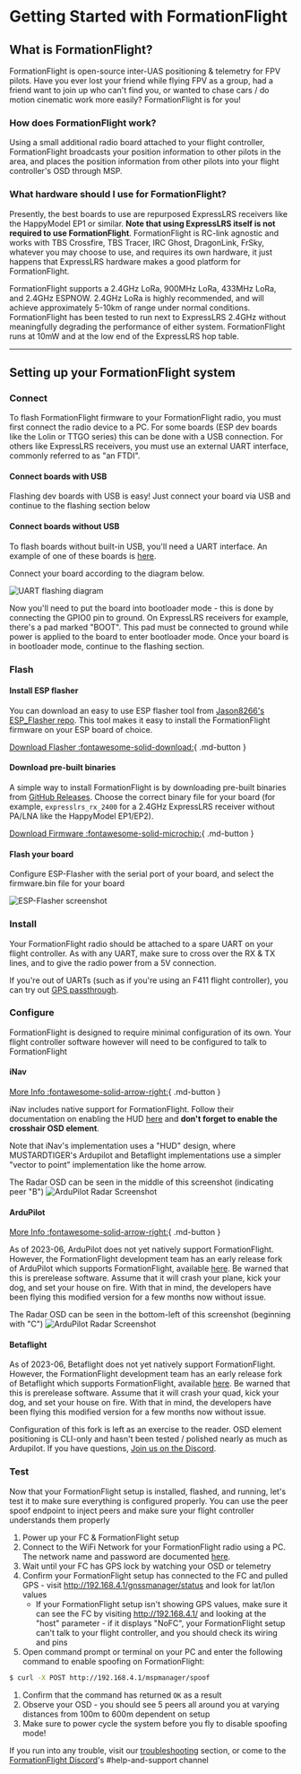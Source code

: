 # Getting Started with FormationFlight

## What is FormationFlight?

FormationFlight is open-source inter-UAS positioning & telemetry for FPV pilots. Have you ever lost your friend while flying FPV as a group, had a friend want to join up who can't find you, or wanted to chase cars / do motion cinematic work more easily? FormationFlight is for you!

### How does FormationFlight work?

Using a small additional radio board attached to your flight controller, FormationFlight broadcasts your position information to other pilots in the area, and places the position information from other pilots into your flight controller's OSD through MSP.

### What hardware should I use for FormationFlight?

Presently, the best boards to use are repurposed ExpressLRS receivers like the HappyModel EP1 or similar. **Note that using ExpressLRS itself is not required to use FormationFlight**. FormationFlight is RC-link agnostic and works with TBS Crossfire, TBS Tracer, IRC Ghost, DragonLink, FrSky, whatever you may choose to use, and requires its own hardware, it just happens that ExpressLRS hardware makes a good platform for FormationFlight.

FormationFlight supports a 2.4GHz LoRa, 900MHz LoRa, 433MHz LoRa, and 2.4GHz ESPNOW. 2.4GHz LoRa is highly recommended, and will achieve approximately 5-10km of range under normal conditions. FormationFlight has been tested to run next to ExpressLRS 2.4GHz without meaningfully degrading the performance of either system. FormationFlight runs at 10mW and at the low end of the ExpressLRS hop table.

---

## Setting up your FormationFlight system

### Connect

To flash FormationFlight firmware to your FormationFlight radio, you must first connect the radio device to a PC. For some boards (ESP dev boards like the Lolin or TTGO series) this can be done with a USB connection. For others like ExpressLRS receivers, you must use an external UART interface, commonly referred to as "an FTDI". 

#### Connect boards with USB

Flashing dev boards with USB is easy! Just connect your board via USB and continue to the flashing section below

#### Connect boards without USB

To flash boards without built-in USB, you'll need a UART interface. An example of one of these boards is [here](https://www.amazon.com/FT232RL-Adapter-Breakout-Converter-Arduino/dp/B08B878T7T).

Connect your board according to the diagram below.

![UART flashing diagram](/assets/images/FTDIConn.png)

Now you'll need to put the board into bootloader mode - this is done by connecting the GPIO0 pin to ground. On ExpressLRS receivers for example, there's a pad marked "BOOT". This pad must be connected to ground while power is applied to the board to enter bootloader mode. Once your board is in bootloader mode, continue to the flashing section.

### Flash

#### Install ESP flasher

You can download an easy to use ESP flasher tool from [Jason8266's ESP\_Flasher repo](https://github.com/Jason2866/ESP_Flasher/releases). This tool makes it easy to install the FormationFlight firmware on your ESP board of choice.

[Download Flasher :fontawesome-solid-download:](https://github.com/Jason2866/ESP_Flasher/releases){ .md-button }

#### Download pre-built binaries

A simple way to install FormationFlight is by downloading pre-built binaries from [GitHub Releases](https://github.com/FormationFlight/FormationFlight/releases/latest). Choose the correct binary file for your board (for example, `expresslrs_rx_2400` for a 2.4GHz ExpressLRS receiver without PA/LNA like the HappyModel EP1/EP2).

[Download Firmware :fontawesome-solid-microchip:](https://github.com/FormationFlight/FormationFlight/releases/latest){ .md-button }

#### Flash your board

Configure ESP-Flasher with the serial port of your board, and select the firmware.bin file for your board

![ESP-Flasher screenshot](/assets/images/ESP-Flasher_pi0pgRDAuP.png)

### Install

Your FormationFlight radio should be attached to a spare UART on your flight controller. As with any UART, make sure to cross over the RX & TX lines, and to give the radio power from a 5V connection.

If you're out of UARTs (such as if you're using an F411 flight controller), you can try out [GPS passthrough](/advanced/#msp-gps-injection).

### Configure

FormationFlight is designed to require minimal configuration of its own. Your flight controller software however will need to be configured to talk to FormationFlight

#### iNav

[More Info :fontawesome-solid-arrow-right:](/flight-controller/inav){ .md-button }

iNav includes native support for FormationFlight. Follow their documentation on enabling the HUD [here](https://github.com/iNavFlight/inav/wiki/OSD-Hud-and-ESP32-radars#esp32-lora-modem-inav-radar-project) and **don't forget to enable the crosshair OSD element**.

Note that iNav's implementation uses a "HUD" design, where MUSTARDTIGER's Ardupilot and Betaflight implementations use a simpler "vector to point" implementation like the home arrow.

The Radar OSD can be seen in the middle of this screenshot (indicating peer "B")
![ArduPilot Radar Screenshot](/assets/images/walksnail_and_inav.PNG)

#### ArduPilot

[More Info :fontawesome-solid-arrow-right:](/flight-controller/ardupilot){ .md-button }

As of 2023-06, ArduPilot does not yet natively support FormationFlight. However, the FormationFlight development team has an early release fork of ArduPilot which supports FormationFlight, available [here](https://github.com/MUSTARDTIGERFPV/ArduPilot). Be warned that this is prerelease software. Assume that it will crash your plane, kick your dog, and set your house on fire. With that in mind, the developers have been flying this modified version for a few months now without issue.

The Radar OSD can be seen in the bottom-left of this screenshot (beginning with "C")
![ArduPilot Radar Screenshot](/assets/images/image-12.png)

#### Betaflight

As of 2023-06, Betaflight does not yet natively support FormationFlight. However, the FormationFlight development team has an early release fork of Betaflight which supports FormationFlight, available [here](https://github.com/MUSTARDTIGERFPV/Betaflight). Be warned that this is prerelease software. Assume that it will crash your quad, kick your dog, and set your house on fire. With that in mind, the developers have been flying this modified version for a few months now without issue.

Configuration of this fork is left as an exercise to the reader. OSD element positioning is CLI-only and hasn't been tested / polished nearly as much as Ardupilot. If you have questions, [Join us on the Discord](https://discord.gg/npaX3VxQjh).

### Test

Now that your FormationFlight setup is installed, flashed, and running, let's test it to make sure everything is configured properly. You can use the peer spoof endpoint to inject peers and make sure your flight controller understands them properly

1. Power up your FC & FormationFlight setup
1. Connect to the WiFi Network for your FormationFlight radio using a PC. The network name and password are documented [here](/wifi/).
1. Wait until your FC has GPS lock by watching your OSD or telemetry
1. Confirm your FormationFlight setup has connected to the FC and pulled GPS - visit http://192.168.4.1/gnssmanager/status and look for lat/lon values
    - If your FormationFlight setup isn't showing GPS values, make sure it can see the FC by visiting http://192.168.4.1/ and looking at the "host" parameter - if it displays "NoFC", your FormationFlight setup can't talk to your flight controller, and you should check its wiring and pins
1. Open command prompt or terminal on your PC and enter the following command to enable spoofing on FormationFlight:
```sh
$ curl -X POST http://192.168.4.1/mspmanager/spoof
```
1. Confirm that the command has returned `OK` as a result
1. Observe your OSD - you should see 5 peers all around you at varying distances from 100m to 600m dependent on setup
1. Make sure to power cycle the system before you fly to disable spoofing mode!

If you run into any trouble, visit our [troubleshooting](/troubleshooting) section, or come to the [FormationFlight Discord](https://discord.gg/npaX3VxQjh)'s #help-and-support channel

